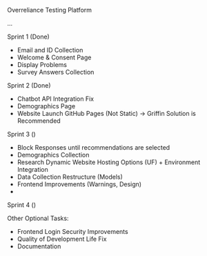 Overreliance Testing Platform

...

Sprint 1 (Done)

- Email and ID Collection
- Welcome & Consent Page
- Display Problems
- Survey Answers Collection

Sprint 2 (Done)

- Chatbot API Integration Fix
- Demographics Page
- Website Launch GitHub Pages (Not Static) -> Griffin Solution is Recommended

Sprint 3 ()

- Block Responses until recommendations are selected
- Demographics Collection
- Research Dynamic Website Hosting Options (UF) + Environment Integration
- Data Collection Restructure (Models)
- Frontend Improvements (Warnings, Design)
-

Sprint 4 ()

Other Optional Tasks:

- Frontend Login Security Improvements
- Quality of Development Life Fix
- Documentation
